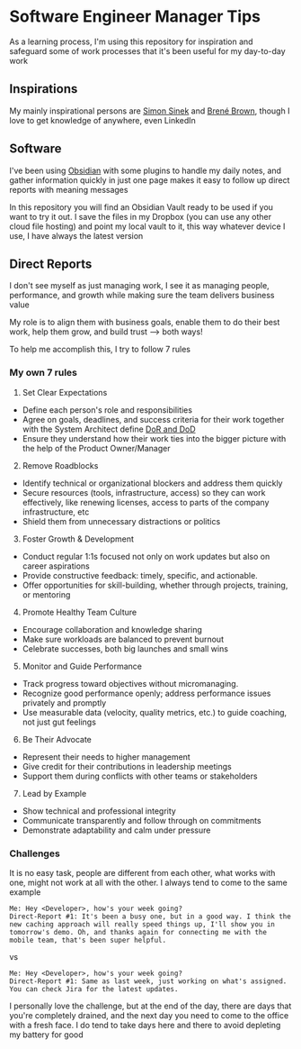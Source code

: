 # Software Engineer Manager Tips

As a learning process, I'm using this repository for inspiration and safeguard some of work processes that it's been useful for my day-to-day work

## Inspirations

My mainly inspirational persons are [Simon Sinek](https://simonsinek.com) and [Brené Brown](https://brenebrown.com), though I love to get knowledge of anywhere, even LinkedIn

## Software

I've been using [Obsidian](https://obsidian.md) with some plugins to handle my daily notes, and gather information quickly in just one page makes it easy to follow up direct reports with meaning messages

In this repository you will find an Obsidian Vault ready to be used if you want to try it out. I save the files in my Dropbox (you can use any other cloud file hosting) and point my local vault to it, this way whatever device I use, I have always the latest version

## Direct Reports

I don't see myself as just managing work, I see it as managing people, performance, and growth while making sure the team delivers business value

My role is to align them with business goals, enable them to do their best work, help them grow, and build trust —> both ways!

To help me accomplish this, I try to follow 7 rules

### My own 7 rules

1. Set Clear Expectations
- Define each person's role and responsibilities
- Agree on goals, deadlines, and success criteria for their work together with the System Architect define [DoR and DoD](https://resources.scrumalliance.org/Article/definition-vs-ready)
- Ensure they understand how their work ties into the bigger picture with the help of the Product Owner/Manager

2. Remove Roadblocks
- Identify technical or organizational blockers and address them quickly
- Secure resources (tools, infrastructure, access) so they can work effectively, like renewing licenses, access to parts of the company infrastructure, etc
- Shield them from unnecessary distractions or politics

3. Foster Growth & Development
- Conduct regular 1:1s focused not only on work updates but also on career aspirations
- Provide constructive feedback: timely, specific, and actionable.
- Offer opportunities for skill-building, whether through projects, training, or mentoring

4. Promote Healthy Team Culture
- Encourage collaboration and knowledge sharing
- Make sure workloads are balanced to prevent burnout
- Celebrate successes, both big launches and small wins

5. Monitor and Guide Performance
- Track progress toward objectives without micromanaging.
- Recognize good performance openly; address performance issues privately and promptly
- Use measurable data (velocity, quality metrics, etc.) to guide coaching, not just gut feelings

6. Be Their Advocate
- Represent their needs to higher management
- Give credit for their contributions in leadership meetings
- Support them during conflicts with other teams or stakeholders

7. Lead by Example
- Show technical and professional integrity
- Communicate transparently and follow through on commitments
- Demonstrate adaptability and calm under pressure

### Challenges

It is no easy task, people are different from each other, what works with one, might not work at all with the other. I always tend to come to the same example

```
Me: Hey <Developer>, how's your week going?
Direct-Report #1: It's been a busy one, but in a good way. I think the new caching approach will really speed things up, I'll show you in tomorrow's demo. Oh, and thanks again for connecting me with the mobile team, that's been super helpful.
```

vs

```
Me: Hey <Developer>, how's your week going?
Direct-Report #1: Same as last week, just working on what's assigned. You can check Jira for the latest updates.
```

I personally love the challenge, but at the end of the day, there are days that you're completely drained, and the next day you need to come to the office with a fresh face. I do tend to take days here and there to avoid depleting my battery for good